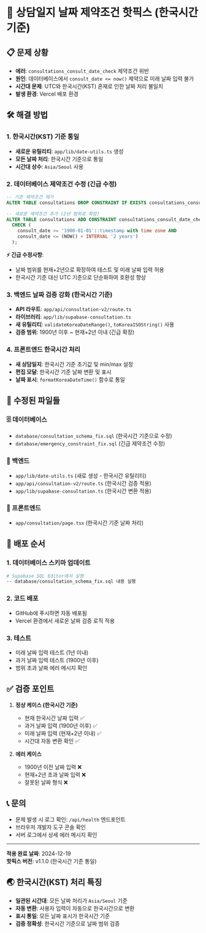 # 🔧 상담일지 날짜 제약조건 핫픽스 (한국시간 기준)

## 📋 문제 상황
- **에러**: `consultations_consult_date_check` 제약조건 위반
- **원인**: 데이터베이스에서 `consult_date <= now()` 제약으로 미래 날짜 입력 불가
- **시간대 문제**: UTC와 한국시간(KST) 혼재로 인한 날짜 처리 불일치
- **발생 환경**: Vercel 배포 환경

## 🛠️ 해결 방법

### 1. 한국시간(KST) 기준 통일
- **새로운 유틸리티**: `app/lib/date-utils.ts` 생성
- **모든 날짜 처리**: 한국시간 기준으로 통일
- **시간대 상수**: `Asia/Seoul` 사용

### 2. 데이터베이스 제약조건 수정 (긴급 수정)
```sql
-- 기존 제약조건 제거
ALTER TABLE consultations DROP CONSTRAINT IF EXISTS consultations_consult_date_check;

-- 새로운 제약조건 추가 (2년 범위로 확장)
ALTER TABLE consultations ADD CONSTRAINT consultations_consult_date_check 
  CHECK (
    consult_date >= '1900-01-01'::timestamp with time zone AND 
    consult_date <= (NOW() + INTERVAL '2 years')
  );
```

**⚡ 긴급 수정사항**: 
- 날짜 범위를 현재+2년으로 확장하여 테스트 및 미래 날짜 입력 허용
- 한국시간 기준 대신 UTC 기준으로 단순화하여 호환성 향상

### 3. 백엔드 날짜 검증 강화 (한국시간 기준)
- **API 라우트**: `app/api/consultation-v2/route.ts`
- **라이브러리**: `app/lib/supabase-consultation.ts`
- **새 유틸리티**: `validateKoreaDateRange()`, `toKoreaISOString()` 사용
- **검증 범위**: 1900년 이후 ~ 현재+2년 이내 (긴급 확장)

### 4. 프론트엔드 한국시간 처리
- **새 상담일지**: 한국시간 기준 초기값 및 min/max 설정
- **편집 모달**: 한국시간 기준 날짜 변환 및 표시
- **날짜 표시**: `formatKoreaDateTime()` 함수로 통일

## 📁 수정된 파일들

### 🗄️ 데이터베이스
- `database/consultation_schema_fix.sql` (한국시간 기준으로 수정)
- `database/emergency_constraint_fix.sql` (긴급 제약조건 수정)

### 🔧 백엔드
- `app/lib/date-utils.ts` (새로 생성 - 한국시간 유틸리티)
- `app/api/consultation-v2/route.ts` (한국시간 검증 적용)
- `app/lib/supabase-consultation.ts` (한국시간 변환 적용)

### 🎨 프론트엔드
- `app/consultation/page.tsx` (한국시간 기준 날짜 처리)

## 🚀 배포 순서

### 1. 데이터베이스 스키마 업데이트
```bash
# Supabase SQL Editor에서 실행
-- database/consultation_schema_fix.sql 내용 실행
```

### 2. 코드 배포
- GitHub에 푸시하면 자동 배포됨
- Vercel 환경에서 새로운 날짜 검증 로직 적용

### 3. 테스트
- 미래 날짜 입력 테스트 (1년 이내)
- 과거 날짜 입력 테스트 (1900년 이후)
- 범위 초과 날짜 에러 메시지 확인

## ✅ 검증 포인트

1. **정상 케이스 (한국시간 기준)**
   - 현재 한국시간 날짜 입력 ✅
   - 과거 날짜 입력 (1900년 이후) ✅
   - 미래 날짜 입력 (현재+2년 이내) ✅
   - 시간대 자동 변환 확인 ✅

2. **에러 케이스**
   - 1900년 이전 날짜 입력 ❌
   - 현재+2년 초과 날짜 입력 ❌
   - 잘못된 날짜 형식 ❌

## 📞 문의
- 문제 발생 시 로그 확인: `/api/health` 엔드포인트
- 브라우저 개발자 도구 콘솔 확인
- 서버 로그에서 상세 에러 메시지 확인

---

**적용 완료 날짜**: 2024-12-19  
**핫픽스 버전**: v1.1.0 (한국시간 기준 통일)

## 🌏 한국시간(KST) 처리 특징

- **일관된 시간대**: 모든 날짜 처리가 `Asia/Seoul` 기준
- **자동 변환**: 사용자 입력이 자동으로 한국시간으로 변환
- **표시 통일**: 모든 날짜 표시가 한국시간 기준
- **검증 정확성**: 한국시간 기준으로 날짜 범위 검증 